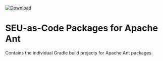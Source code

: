 [ ![Download](https://api.bintray.com/packages/seu-as-code/maven/apache-ant/images/download.svg) ](https://bintray.com/seu-as-code/maven/apache-ant/_latestVersion)

# SEU-as-Code Packages for Apache Ant

Contains the individual Gradle build projects for Apache Ant packages.

